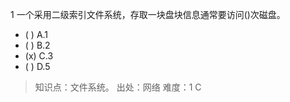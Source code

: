 1
一个采用二级索引文件系统，存取一块盘块信息通常要访问()次磁盘。
- ( ) A.1 
- ( ) B.2 
- (x) C.3 
- ( ) D.5

> 知识点：文件系统。
> 出处：网络
> 难度：1
> C
